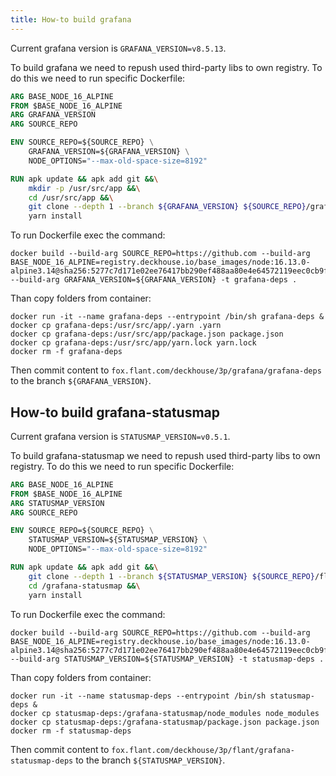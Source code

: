 ```yaml
---
title: How-to build grafana
---
```

Current grafana version is `GRAFANA_VERSION=v8.5.13`.

To build grafana we need to repush used third-party libs to own registry. To do this we need to run specific Dockerfile:

```dockerfile
ARG BASE_NODE_16_ALPINE
FROM $BASE_NODE_16_ALPINE
ARG GRAFANA_VERSION
ARG SOURCE_REPO

ENV SOURCE_REPO=${SOURCE_REPO} \
    GRAFANA_VERSION=${GRAFANA_VERSION} \
    NODE_OPTIONS="--max-old-space-size=8192"

RUN apk update && apk add git &&\
    mkdir -p /usr/src/app &&\
    cd /usr/src/app &&\
    git clone --depth 1 --branch ${GRAFANA_VERSION} ${SOURCE_REPO}/grafana/grafana.git . &&\
    yarn install
```

To run Dockerfile exec the command:

```shell
docker build --build-arg SOURCE_REPO=https://github.com --build-arg BASE_NODE_16_ALPINE=registry.deckhouse.io/base_images/node:16.13.0-alpine3.14@sha256:5277c7d171e02ee76417bb290ef488aa80e4e64572119eec0cb9fffbcffb8f6a --build-arg GRAFANA_VERSION=${GRAFANA_VERSION} -t grafana-deps .
```

Than copy folders from container:

```shell
docker run -it --name grafana-deps --entrypoint /bin/sh grafana-deps &
docker cp grafana-deps:/usr/src/app/.yarn .yarn
docker cp grafana-deps:/usr/src/app/package.json package.json
docker cp grafana-deps:/usr/src/app/yarn.lock yarn.lock
docker rm -f grafana-deps
```

Then commit content to `fox.flant.com/deckhouse/3p/grafana/grafana-deps` to the branch `${GRAFANA_VERSION}`.

## How-to build grafana-statusmap

Current grafana version is `STATUSMAP_VERSION=v0.5.1`.

To build grafana-statusmap we need to repush used third-party libs to own registry. To do this we need to run specific Dockerfile:

```dockerfile
ARG BASE_NODE_16_ALPINE
FROM $BASE_NODE_16_ALPINE
ARG STATUSMAP_VERSION
ARG SOURCE_REPO

ENV SOURCE_REPO=${SOURCE_REPO} \
    STATUSMAP_VERSION=${STATUSMAP_VERSION} \
    NODE_OPTIONS="--max-old-space-size=8192"

RUN apk update && apk add git &&\
    git clone --depth 1 --branch ${STATUSMAP_VERSION} ${SOURCE_REPO}/flant/grafana-statusmap.git /grafana-statusmap &&\
    cd /grafana-statusmap &&\
    yarn install
```

To run Dockerfile exec the command:

```shell
docker build --build-arg SOURCE_REPO=https://github.com --build-arg BASE_NODE_16_ALPINE=registry.deckhouse.io/base_images/node:16.13.0-alpine3.14@sha256:5277c7d171e02ee76417bb290ef488aa80e4e64572119eec0cb9fffbcffb8f6a --build-arg STATUSMAP_VERSION=${STATUSMAP_VERSION} -t statusmap-deps .
```

Than copy folders from container:

```shell
docker run -it --name statusmap-deps --entrypoint /bin/sh statusmap-deps &
docker cp statusmap-deps:/grafana-statusmap/node_modules node_modules
docker cp statusmap-deps:/grafana-statusmap/package.json package.json
docker rm -f statusmap-deps
```

Then commit content to `fox.flant.com/deckhouse/3p/flant/grafana-statusmap-deps` to the branch `${STATUSMAP_VERSION}`.
